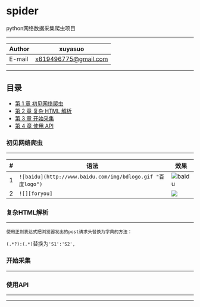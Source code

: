 spider
==================
python网络数据采集爬虫项目


****
	
|Author|xuyasuo|
|---|---
|E-mail|x619496775@gmail.com


****
## 目录
* [第 1 章 初见网络爬虫](#初见网络爬虫)
* [第 2 章 复杂 HTML 解析](#html)
* [第 3 章 开始采集](#开始采集)
* [第 4 章 使用 API](#api)


### 初见网络爬虫
-------------
|#|语法|效果|
|---|---|----
|1|`![baidu](http://www.baidu.com/img/bdlogo.gif "百度logo")`|![baidu](http://www.baidu.com/img/bdlogo.gif "百度logo")
|2|`![][foryou]`|![][foryou]

<h3 id="html"> 复杂HTML解析</h3>

************
```
使用正则表达式把浏览器发出的post请求头替换为字典的方法：
```
`(.*?):(.*)`替换为`'S1':'S2',`


### 开始采集 
----------------


<h3 id="api"> 使用API</h3>

*************


-----------------------
[foryou]:https://github.com/guodongxiaren/ImageCache/raw/master/Logo/foryou.gif
